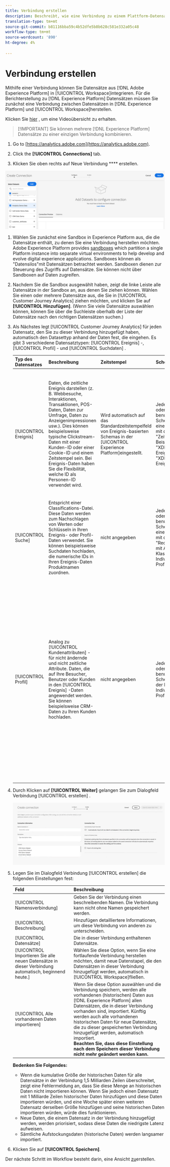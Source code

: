 ```yaml
---
title: Verbindung erstellen
description: Beschreibt, wie eine Verbindung zu einem Plattform-Datensatz in Customer Journey Analytics hergestellt wird.
translation-type: tm+mt
source-git-commit: b81116bba59c4b52dfe5b8b628c581e332a05c48
workflow-type: tm+mt
source-wordcount: '890'
ht-degree: 4%

---
```



# Verbindung erstellen

Mithilfe einer Verbindung können Sie Datensätze aus [!DNL Adobe Experience Platform] in [!UICONTROL Workspace]integrieren. Für die Berichterstellung zu [!DNL Experience Platform] Datensätzen müssen Sie zunächst eine Verbindung zwischen Datensätzen in [!DNL Experience Platform] und [!UICONTROL Workspace]herstellen.

Klicken Sie [hier](https://docs.adobe.com/content/help/en/platform-learn/tutorials/cja/connecting-customer-journey-analytics-to-data-sources-in-platform.html) , um eine Videoübersicht zu erhalten.

>[!IMPORTANT] Sie können mehrere [!DNL Experience Platform] Datensätze zu einer einzigen Verbindung kombinieren.

1. Go to [https://analytics.adobe.com](https://analytics.adobe.com).

1. Click the **[!UICONTROL Connections]** tab.

1. Klicken Sie oben rechts auf Neue Verbindung **** erstellen.

![Verbindung herstellen](assets/create-connection.png)

1. Wählen Sie zunächst eine Sandbox in Experience Platform aus, die die Datensätze enthält, zu denen Sie eine Verbindung herstellen möchten. Adobe Experience Platform provides [sandboxes](https://docs.adobe.com/content/help/en/experience-platform/sandbox/home.html) which partition a single Platform instance into separate virtual environments to help develop and evolve digital experience applications. Sandboxes können als &quot;Datensilos&quot;mit Datensätzen betrachtet werden. Sandboxen dienen zur Steuerung des Zugriffs auf Datensätze. Sie können nicht über Sandboxen auf Daten zugreifen.

1. Nachdem Sie die Sandbox ausgewählt haben, zeigt die linke Leiste alle Datensätze in der Sandbox an, aus denen Sie ziehen können. Wählen Sie einen oder mehrere Datensätze aus, die Sie in [!UICONTROL Customer Journey Analytics] ziehen möchten, und klicken Sie auf **[!UICONTROL Hinzufügen]**. (Wenn Sie viele Datensätze auswählen können, können Sie über die Suchleiste oberhalb der Liste der Datensätze nach den richtigen Datensätzen suchen.)

1. Als Nächstes legt [!UICONTROL Customer Journey Analytics] für jeden Datensatz, den Sie zu dieser Verbindung hinzugefügt haben, automatisch den Datasettyp anhand der Daten fest, die eingehen. Es gibt 3 verschiedene Datensatztypen: [!UICONTROL Ereignis] -, [!UICONTROL Profil] - und [!UICONTROL Suchdaten] .

   | Typ des Datensatzes | Beschreibung | Zeitstempel | Schema | Personen-ID |
   |---|---|---|---|---|
   | [!UICONTROL Ereignis] | Daten, die zeitliche Ereignis darstellen (z. B. Webbesuche, Interaktionen, Transaktionen, POS-Daten, Daten zur Umfrage, Daten zu Anzeigenimpressionen usw.). Dies können beispielsweise typische Clickstream-Daten mit einer Kunden-ID oder einer Cookie-ID und einem Zeitstempel sein. Bei Ereignis-Daten haben Sie die Flexibilität, welche ID als Personen-ID verwendet wird. | Wird automatisch auf das Standardzeitstempelfeld von Ereignis-basierten Schemas in der [UICONTROL Experience Platform]eingestellt. | Jedes integrierte oder benutzerdefinierte Schema, das auf einer XDM-Klasse mit dem Verhalten &quot;Zeitreihen&quot;basiert. Beispiele sind &quot;XDM Experience Ereignis&quot;oder &quot;XDM Decision Ereignis&quot;. | Sie können auswählen, welche Person-ID Sie einbeziehen möchten. Jedes in der Erlebnisplattform definierte DataSet-Schema kann einen eigenen Satz einer oder mehrerer Identitäten definieren und mit einem Identitäts-Namensraum verknüpft sein. Jede dieser Optionen kann als Personen-ID verwendet werden. Beispiele sind Cookie-ID, zugewiesene ID, Benutzer-ID, Rückverfolgungscode usw. |
   | [!UICONTROL Suche] | Entspricht einer Classifications-Datei. Diese Daten werden zum Nachschlagen von Werten oder Schlüsseln in Ihren Ereignis- oder Profil-Daten verwendet. Sie können beispielsweise Suchdaten hochladen, die numerische IDs in Ihren Ereignis-Daten Produktnamen zuordnen. | nicht angegeben | Jedes integrierte oder benutzerdefinierte Schema, das auf einer XDM-Klasse mit dem Verhalten &quot;Record&quot;basiert, mit Ausnahme der Klasse &quot;XDM Individuelles Profil&quot;. | nicht angegeben |
   | [!UICONTROL Profil] | Analog zu [!UICONTROL Kundenattributen] - für nicht ändernde und nicht zeitliche Attribute. Daten, die auf Ihre Besucher, Benutzer oder Kunden in den [!UICONTROL Ereignis] -Daten angewendet werden. Sie können beispielsweise CRM-Daten zu Ihren Kunden hochladen. | nicht angegeben | Jedes integrierte oder benutzerdefinierte Schema, das auf der Klasse &quot;XDM Individuelles Profil&quot;basiert. | Sie können auswählen, welche Person-ID Sie einbeziehen möchten. Jeder Datensatz, der in der definiert ist, [!DNL Experience Platform] verfügt über einen eigenen Satz von einer oder mehreren Personen-IDs, wie z. B. Cookie-ID, Stitched ID, Benutzer-ID, Rückverfolgungscode usw.<br>![Person](assets/person-id.png)**IDNote **: Wenn Sie eine Verbindung erstellen, die Datensätze mit unterschiedlichen IDs enthält, wird dies vom Berichte übernommen. Um Datasets wirklich zusammenzuführen, müssen Sie dieselbe Person-ID verwenden. |

1. Durch Klicken auf **[!UICONTROL Weiter]** gelangen Sie zum Dialogfeld Verbindung [!UICONTROL erstellen] .

   ![Verbindung herstellen](assets/create-connection2.png)

1. Legen Sie im Dialogfeld Verbindung [!UICONTROL erstellen] die folgenden Einstellungen fest:

   | Feld | Beschreibung |
   |---|---|
   | [!UICONTROL Namensverbindung] | Geben Sie der Verbindung einen beschreibenden Namen. Die Verbindung kann nicht ohne Namen gespeichert werden. |
   | [!UICONTROL Beschreibung] | Hinzufügen detailliertere Informationen, um diese Verbindung von anderen zu unterscheiden. |
   | [!UICONTROL Datensätze] | Die in dieser Verbindung enthaltenen Datensätze. |
   | [!UICONTROL Importieren Sie alle neuen Datensätze in dieser Verbindung automatisch, beginnend heute.] | Wählen Sie diese Option, wenn Sie eine fortlaufende Verbindung herstellen möchten, damit neue Datenstapel, die den Datensätzen in dieser Verbindung hinzugefügt werden, automatisch in [!UICONTROL Workspace]fließen. |
   | [!UICONTROL Alle vorhandenen Daten importieren] | Wenn Sie diese Option auswählen und die Verbindung speichern, werden alle vorhandenen (historischen) Daten aus [!DNL Experience Platform] allen Datensätzen, die in dieser Verbindung vorhanden sind, importiert. Künftig werden auch alle vorhandenen historischen Daten für neue Datensätze, die zu dieser gespeicherten Verbindung hinzugefügt werden, automatisch importiert. <br>**Beachten Sie, dass diese Einstellung nach dem Speichern dieser Verbindung nicht mehr geändert werden kann.** |

   **Bedenken Sie Folgendes:**

   * Wenn die kumulative Größe der historischen Daten für alle Datensätze in der Verbindung 1,5 Milliarden Zeilen überschreitet, zeigt eine Fehlermeldung an, dass Sie diese Menge an historischen Daten nicht importieren können. Wenn Sie jedoch einen Datensatz mit 1 Milliarde Zeilen historischer Daten hinzufügen und diese Daten importieren würden, und eine Woche später einen weiteren Datensatz derselben Größe hinzufügen und seine historischen Daten importieren würden, würde dies funktionieren.
   * Neue Daten, die einem Datensatz in der Verbindung hinzugefügt werden, werden priorisiert, sodass diese Daten die niedrigste Latenz aufweisen.
   * Sämtliche Aufstockungsdaten (historische Daten) werden langsamer importiert.

1. Klicken Sie auf **[!UICONTROL Speichern]**.

Der nächste Schritt im Workflow besteht darin, eine Ansicht [zu](/help/data-views/create-dataview.md)erstellen.
